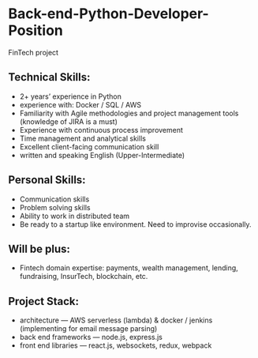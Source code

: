 # Back-end-Python-Developer-Position
FinTech project


## Technical Skills:
- 2+ years’ experience in Python
- experience with: Docker / SQL / AWS
- Familiarity with Agile methodologies and project management tools (knowledge of JIRA is a must)
- Experience with continuous process improvement
- Time management and analytical skills
- Excellent client-facing communication skill
- written and speaking English (Upper-Intermediate)

## Personal Skills:
- Communication skills
- Problem solving skills
- Ability to work in distributed team
- Be ready to a startup like environment. Need to improvise occasionally.

## Will be plus:
- Fintech domain expertise: payments, wealth management, lending, fundraising, InsurTech, blockchain, etc.


## Project Stack:

- architecture — AWS serverless (lambda) & docker / jenkins (implementing for email message parsing)
- back end frameworks — node.js, express.js
- front end libraries — react.js, websockets, redux, webpack
